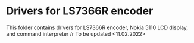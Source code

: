 # Drivers for LS7366R encoder
This folder contains drivers for LS7366R encoder, Nokia 5110 LCD display, and command interpreter 
/r To be updated <11.02.2022>
